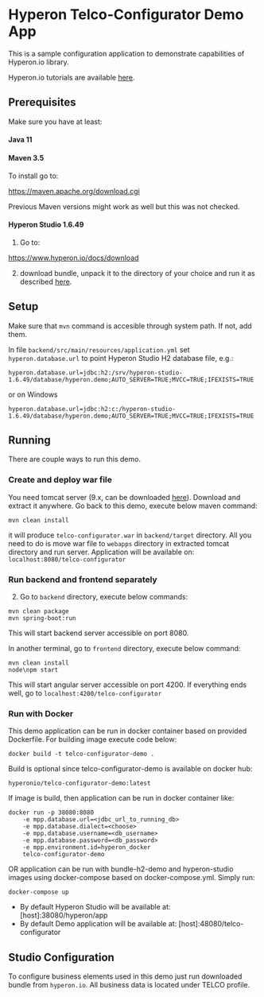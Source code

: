 # Hyperon Telco-Configurator Demo App

This is a sample configuration application to demonstrate capabilities of Hyperon.io library. 

Hyperon.io tutorials are available [here](https://www.hyperon.io/docs/tutorials).

## Prerequisites

Make sure you have at least:

#### Java 11

#### Maven 3.5 

To install go to:

https://maven.apache.org/download.cgi

Previous Maven versions might work as well but this was not checked. 

#### Hyperon Studio 1.6.49

1. Go to:

https://www.hyperon.io/docs/download
 
2. download bundle, unpack it to the directory of your choice and run it as described [here](https://www.hyperon.io/tutorial/installing-hyperon-studio). 

## Setup

Make sure that ```mvn``` command is accesible through system path. If not, add them.

In file ```backend/src/main/resources/application.yml``` set ```hyperon.database.url``` to point Hyperon Studio H2 database file, e.g.:
```text
hyperon.database.url=jdbc:h2:/srv/hyperon-studio-1.6.49/database/hyperon.demo;AUTO_SERVER=TRUE;MVCC=TRUE;IFEXISTS=TRUE
```
or on Windows
```text
hyperon.database.url=jdbc:h2:c:/hyperon-studio-1.6.49/database/hyperon.demo;AUTO_SERVER=TRUE;MVCC=TRUE;IFEXISTS=TRUE
```

## Running

There are couple ways to run this demo.

### Create and deploy war file
You need tomcat server (9.x, can be downloaded [here](https://tomcat.apache.org/download-90.cgi)). Download and extract it 
anywhere. Go back to this demo, execute below maven command:
```text
mvn clean install
```
it will produce ```telco-configurator.war``` in ```backend/target``` directory. All you need to do is move war file to ```webapps``` 
directory in extracted tomcat directory and run server. Application will be available on:
```localhost:8080/telco-configurator```

### Run backend and frontend separately
2. Go to ```backend``` directory, execute below commands:
```text
mvn clean package
mvn spring-boot:run
```
This will start backend server accessible on port 8080.

In another terminal, go to ```frontend``` directory, execute below command:
```text
mvn clean install
node\npm start
```
This will start angular server accessible on port 4200. If everything ends well, go to 
```localhost:4200/telco-configurator```

### Run with Docker
This demo application can be run in docker container based on provided Dockerfile. For building image execute code below:
```text
docker build -t telco-configurator-demo .
```
Build is optional since telco-configurator-demo is available on docker hub:
```text
hyperonio/telco-configurator-demo:latest
```
If image is build, then application can be run in docker container like:
```text
docker run -p 38080:8080 
    -e mpp.database.url=<jdbc_url_to_running_db>
    -e mpp.database.dialect=<choose>
    -e mpp.database.username=<db_username>
    -e mpp.database.password=<db_password>
    -e mpp.environment.id=hyperon_docker
    telco-configurator-demo
```
OR application can be run with bundle-h2-demo and hyperon-studio images using docker-compose based on docker-compose.yml. Simply run:
```text
docker-compose up
```

* By default Hyperon Studio will be available at: [host]:38080/hyperon/app
* By default Demo application will be available at: [host]:48080/telco-configurator
## Studio Configuration

To configure business elements used in this demo just run downloaded bundle from ```hyperon.io```. All business data is located under TELCO profile.